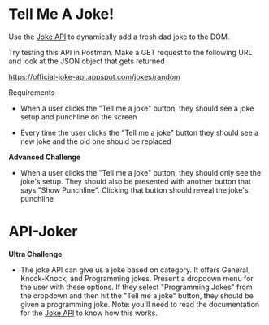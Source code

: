 # Tell Me A Joke!

Use the [Joke API](https://github.com/15Dkatz/official_joke_api) to dynamically add a fresh dad joke to the DOM.

Try testing this API in Postman. Make a GET request to the following URL and look at the JSON object that gets returned

https://official-joke-api.appspot.com/jokes/random

Requirements

- When a user clicks the "Tell me a joke" button, they should see a joke setup and punchline on the screen

- Every time the user clicks the "Tell me a joke" button they should see a new joke and the old one should be replaced

**Advanced Challenge**

- When a user clicks the "Tell me a joke" button, they should only see the joke's setup. They should also be presented with another button that says "Show Punchline". Clicking that button should reveal the joke's punchline
# API-Joker

**Ultra Challenge**

- The joke API can give us a joke based on category. It offers General, Knock-Knock, and Programming jokes. Present a dropdown menu for the user with these options. If they select "Programming Jokes" from the dropdown and then hit the "Tell me a joke" button, they should be given a programming joke. Note: you'll need to read the documentation for the [Joke API](https://github.com/15Dkatz/official_joke_api) to know how this works.
